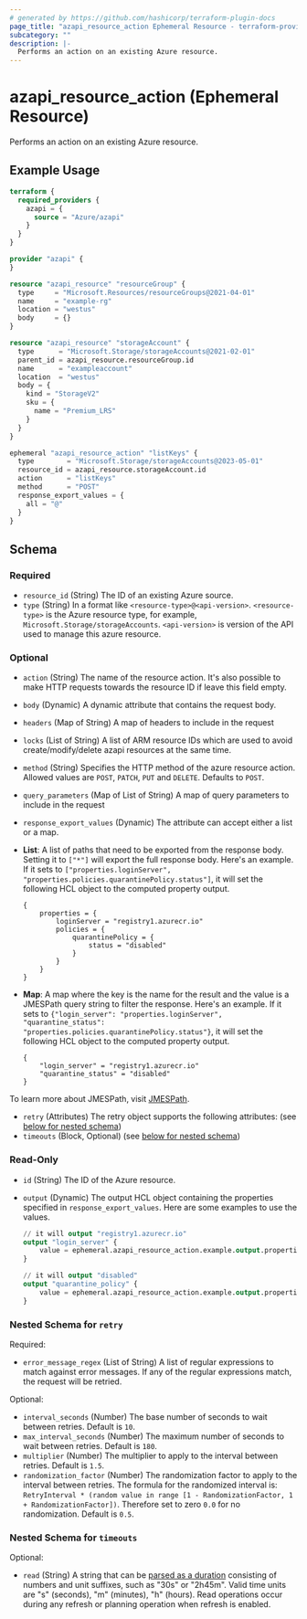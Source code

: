 ```yaml
---
# generated by https://github.com/hashicorp/terraform-plugin-docs
page_title: "azapi_resource_action Ephemeral Resource - terraform-provider-azapi"
subcategory: ""
description: |-
  Performs an action on an existing Azure resource.
---
```


# azapi_resource_action (Ephemeral Resource)

Performs an action on an existing Azure resource.

## Example Usage

```terraform
terraform {
  required_providers {
    azapi = {
      source = "Azure/azapi"
    }
  }
}

provider "azapi" {
}

resource "azapi_resource" "resourceGroup" {
  type     = "Microsoft.Resources/resourceGroups@2021-04-01"
  name     = "example-rg"
  location = "westus"
  body     = {}
}

resource "azapi_resource" "storageAccount" {
  type      = "Microsoft.Storage/storageAccounts@2021-02-01"
  parent_id = azapi_resource.resourceGroup.id
  name      = "exampleaccount"
  location  = "westus"
  body = {
    kind = "StorageV2"
    sku = {
      name = "Premium_LRS"
    }
  }
}

ephemeral "azapi_resource_action" "listKeys" {
  type        = "Microsoft.Storage/storageAccounts@2023-05-01"
  resource_id = azapi_resource.storageAccount.id
  action      = "listKeys"
  method      = "POST"
  response_export_values = {
    all = "@"
  }
}
```

<!-- schema generated by tfplugindocs -->
## Schema

### Required

- `resource_id` (String) The ID of an existing Azure source.
- `type` (String) In a format like `<resource-type>@<api-version>`. `<resource-type>` is the Azure resource type, for example, `Microsoft.Storage/storageAccounts`. `<api-version>` is version of the API used to manage this azure resource.

### Optional

- `action` (String) The name of the resource action. It's also possible to make HTTP requests towards the resource ID if leave this field empty.
- `body` (Dynamic) A dynamic attribute that contains the request body.
- `headers` (Map of String) A map of headers to include in the request
- `locks` (List of String) A list of ARM resource IDs which are used to avoid create/modify/delete azapi resources at the same time.
- `method` (String) Specifies the HTTP method of the azure resource action. Allowed values are `POST`, `PATCH`, `PUT` and `DELETE`. Defaults to `POST`.
- `query_parameters` (Map of List of String) A map of query parameters to include in the request
- `response_export_values` (Dynamic) The attribute can accept either a list or a map.

- **List**: A list of paths that need to be exported from the response body. Setting it to `["*"]` will export the full response body. Here's an example. If it sets to `["properties.loginServer", "properties.policies.quarantinePolicy.status"]`, it will set the following HCL object to the computed property output.

	```text
	{
		properties = {
			loginServer = "registry1.azurecr.io"
			policies = {
				quarantinePolicy = {
					status = "disabled"
				}
			}
		}
	}
	```

- **Map**: A map where the key is the name for the result and the value is a JMESPath query string to filter the response. Here's an example. If it sets to `{"login_server": "properties.loginServer", "quarantine_status": "properties.policies.quarantinePolicy.status"}`, it will set the following HCL object to the computed property output.

	```text
	{
		"login_server" = "registry1.azurecr.io"
		"quarantine_status" = "disabled"
	}
	```

To learn more about JMESPath, visit [JMESPath](https://jmespath.org/).
- `retry` (Attributes) The retry object supports the following attributes: (see [below for nested schema](#nestedatt--retry))
- `timeouts` (Block, Optional) (see [below for nested schema](#nestedblock--timeouts))

### Read-Only

- `id` (String) The ID of the Azure resource.
- `output` (Dynamic) The output HCL object containing the properties specified in `response_export_values`. Here are some examples to use the values.

	```terraform
	// it will output "registry1.azurecr.io"
	output "login_server" {
		value = ephemeral.azapi_resource_action.example.output.properties.loginServer
	}

	// it will output "disabled"
	output "quarantine_policy" {
		value = ephemeral.azapi_resource_action.example.output.properties.policies.quarantinePolicy.status
	}
	```

<a id="nestedatt--retry"></a>
### Nested Schema for `retry`

Required:

- `error_message_regex` (List of String) A list of regular expressions to match against error messages. If any of the regular expressions match, the request will be retried.

Optional:

- `interval_seconds` (Number) The base number of seconds to wait between retries. Default is `10`.
- `max_interval_seconds` (Number) The maximum number of seconds to wait between retries. Default is `180`.
- `multiplier` (Number) The multiplier to apply to the interval between retries. Default is `1.5`.
- `randomization_factor` (Number) The randomization factor to apply to the interval between retries. The formula for the randomized interval is: `RetryInterval * (random value in range [1 - RandomizationFactor, 1 + RandomizationFactor])`. Therefore set to zero `0.0` for no randomization. Default is `0.5`.


<a id="nestedblock--timeouts"></a>
### Nested Schema for `timeouts`

Optional:

- `read` (String) A string that can be [parsed as a duration](https://pkg.go.dev/time#ParseDuration) consisting of numbers and unit suffixes, such as "30s" or "2h45m". Valid time units are "s" (seconds), "m" (minutes), "h" (hours). Read operations occur during any refresh or planning operation when refresh is enabled.
